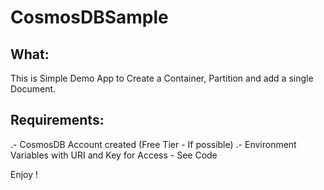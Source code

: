 # CosmosDBSample

## What:
This is Simple Demo App to Create a Container, Partition and add a single Document.

## Requirements:
.- CosmosDB Account created (Free Tier - If possible)
.- Environment Variables with URI and Key for Access - See Code

Enjoy !
